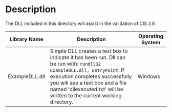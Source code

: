 # Description

The DLL included in this directory will assist in the validation of CIS 2.8

|Library Name|Description|Operating System|
|---|---|---|
| ExampleDLL.dll  | Simple DLL creates a text box to indicate it has been run. Dll can be run with: ```rundll32 ExampleDLL.dll, EntryPoint```. If execution completes successfully you will see a text box and a file named 'dllexecuted.txt' will be written to the current working directory. | Windows |

 
